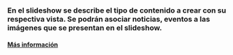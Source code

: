 ### En el slideshow se describe el tipo de contenido a crear con su respectiva vista. Se podrán asociar noticias, eventos a las imágenes que se presentan en el slideshow. 

#### [Más información](https://gitlab.com/distribucion_distrital_cms/govimentum_semilla/wikis/4-slide-show)